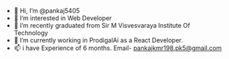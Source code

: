 - 👋 Hi, I’m @pankaj5405
- 👀 I’m interested in Web Developer
- 🌱 I’m recently graduated from Sir M Visvesvaraya Institute Of Technology
- 💞️ I’m currently working in ProdigalAi as a React Developer.
- 📫 i have Experience of 6 months.
   Email- pankajkmr198.pk5@gmail.com

<!---
pankaj5405/pankaj5405 is a ✨ special ✨ repository because its `README.md` (this file) appears on your GitHub profile.
You can click the Preview link to take a look at your changes.
--->
